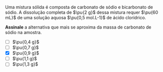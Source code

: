 Uma mistura sólida é composta de carbonato de sódio e bicarbonato de sódio. A dissolução completa de $\pu{2 g}$ dessa mistura requer $\pu{60 mL}$ de uma solução aquosa $\pu{0,5 mol.L-1}$ de ácido clorídrico. 

**Assinale** a alternativa que mais se aproxima da massa de carbonato de sódio na amostra.

- [ ] $\pu{0,4 g}$
- [ ] $\pu{0,7 g}$
- [x] $\pu{0,9 g}$
- [ ] $\pu{1,1 g}$
- [ ] $\pu{1,3 g}$

